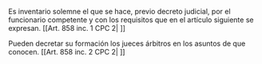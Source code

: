 Es inventario solemne el que se hace, previo decreto judicial, por el funcionario competente y con los requisitos que en el artículo siguiente se expresan. [[Art. 858 inc. 1 CPC 2| ]]

Pueden decretar su formación los jueces árbitros en los asuntos de que conocen. [[Art. 858 inc. 2 CPC 2| ]]